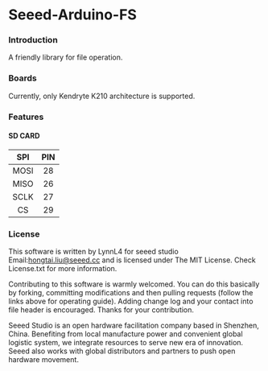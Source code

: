 # Seeed-Arduino-FS

### Introduction

A friendly library for file operation. 

### Boards
  Currently, only Kendryte K210 architecture is supported.
  
### Features
#### SD CARD
 SPI|PIN
 :-:|:-:
MOSI| 28
MISO| 26
SCLK| 27
 CS | 29
  

### License
This software is written by LynnL4 for seeed studio
Email:hongtai.liu@seeed.cc and is licensed under The MIT License. Check License.txt for more information.

Contributing to this software is warmly welcomed. You can do this basically by
forking, committing modifications and then pulling requests (follow the links above
for operating guide). Adding change log and your contact into file header is encouraged.
Thanks for your contribution.

Seeed Studio is an open hardware facilitation company based in Shenzhen, China. 
Benefiting from local manufacture power and convenient global logistic system, 
we integrate resources to serve new era of innovation. Seeed also works with 
global distributors and partners to push open hardware movement.

